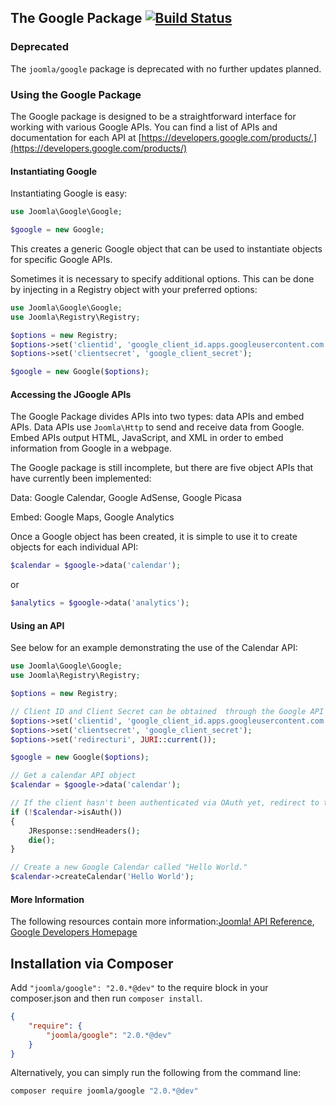 ## The Google Package [![Build Status](https://travis-ci.org/joomla-framework/google-api.png?branch=master)](https://travis-ci.org/joomla-framework/google-api)

### Deprecated

The `joomla/google` package is deprecated with no further updates planned.

### Using the Google Package

The Google package is designed to be a straightforward interface for working with various Google APIs. You can find a list of APIs and documentation for each API at [https://developers.google.com/products/.](https://developers.google.com/products/)

#### Instantiating Google

Instantiating Google is easy:

```php
use Joomla\Google\Google;

$google = new Google;
```

This creates a generic Google object that can be used to instantiate objects for specific Google APIs.

Sometimes it is necessary to specify additional options. This can be done by injecting in a Registry object with your preferred options:

```php
use Joomla\Google\Google;
use Joomla\Registry\Registry;

$options = new Registry;
$options->set('clientid', 'google_client_id.apps.googleusercontent.com');
$options->set('clientsecret', 'google_client_secret');

$google = new Google($options);
```

#### Accessing the JGoogle APIs

The Google Package divides APIs into two types: data APIs and embed APIs. Data APIs use `Joomla\Http` to send and receive data from Google. Embed APIs output HTML, JavaScript, and XML in order to embed information from Google in a webpage.

The Google package is still incomplete, but there are five object APIs that have currently been implemented:

Data: Google Calendar, Google AdSense, Google Picasa

Embed: Google Maps, Google Analytics

Once a Google object has been created, it is simple to use it to create objects for each individual API:

```php
$calendar = $google->data('calendar');
```

or

```php
$analytics = $google->data('analytics');
```

#### Using an API

See below for an example demonstrating the use of the Calendar API:

```php
use Joomla\Google\Google;
use Joomla\Registry\Registry;

$options = new Registry;

// Client ID and Client Secret can be obtained  through the Google API Console (https://code.google.com/apis/console/).
$options->set('clientid', 'google_client_id.apps.googleusercontent.com');
$options->set('clientsecret', 'google_client_secret');
$options->set('redirecturi', JURI::current());

$google = new Google($options);

// Get a calendar API object
$calendar = $google->data('calendar');

// If the client hasn't been authenticated via OAuth yet, redirect to the appropriate URL and terminate the program
if (!$calendar->isAuth())
{
	JResponse::sendHeaders();
	die();
}

// Create a new Google Calendar called "Hello World."
$calendar->createCalendar('Hello World');
```

#### More Information

The following resources contain more information:[Joomla! API Reference](http://api.joomla.org), [Google Developers Homepage](https://developers.google.com/)


## Installation via Composer

Add `"joomla/google": "2.0.*@dev"` to the require block in your composer.json and then run `composer install`.

```json
{
	"require": {
		"joomla/google": "2.0.*@dev"
	}
}
```

Alternatively, you can simply run the following from the command line:

```sh
composer require joomla/google "2.0.*@dev"
```
